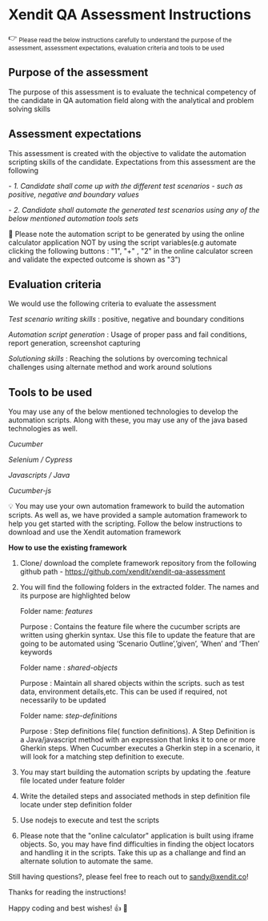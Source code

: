 
# Xendit QA Assessment Instructions

:point_right: <sub> Please read the below instructions carefully to understand the purpose of the assessment, assessment expectations, evaluation criteria and tools to be used </sub>

## Purpose of the assessment

The purpose of this assessment is to evaluate the technical competency of the candidate in QA automation field along with the analytical and problem solving skills

## Assessment expectations

This assessment is created with the objective to validate the automation scripting skills of the candidate. Expectations from this assessment are the following

*- 1. Candidate shall come up with the different test scenarios - such as positive, negative and boundary values*

*- 2. Candidate shall automate the generated test scenarios using any of the below mentioned automation tools sets*

:pushpin: Please note the automation script to be generated by using the online calculator application NOT by using the script variables(e.g automate clicking the following buttons : "1", "+" , "2" in the online calculator screen and validate the expected outcome is shown as "3")

## Evaluation criteria
	
We would use the following criteria to evaluate the assessment

*Test scenario writing skills* : positive, negative and boundary conditions

*Automation script generation* : Usage of proper pass and fail conditions, report generation, screenshot capturing

*Solutioning skills* : Reaching the solutions by overcoming technical challenges using alternate method and work around solutions

## Tools to be used
	
You may use any of the below mentioned technologies to develop the automation scripts. Along with these, you may use any of the java based technologies as well.

*Cucumber*

*Selenium / Cypress*

*Javascripts / Java*

*Cucumber-js*

:bulb: You may use your own automation framework to build the automation scripts. As well as, we have provided a sample automation framework to help you get started with the scripting. Follow the below instructions to download and use the Xendit automation framework

**How to use the existing framework**

1. Clone/ download the complete framework repository from the following github path - https://github.com/xendit/xendit-qa-assessment

2. You will find the following folders in the extracted folder. The names and its purpose are highlighted below

	Folder name: *features*

	Purpose : Contains the feature file where the cucumber scripts are written using gherkin syntax. Use this file to 	update the feature that are going to be automated using ‘Scenario Outline’,’given’, ‘When’ and ‘Then’ keywords

	Folder name : *shared-objects*

	Purpose : Maintain all shared objects within the scripts. such as test data, environment details,etc. This can be 	used if required, not necessarily to be updated 

 	Folder name: *step-definitions*
 
	Purpose : Step definitions file( function definitions). A Step Definition is a Java/javascript method with an 		expression that links it to one or more Gherkin steps. When Cucumber executes a Gherkin step in a scenario, it will 	look for a matching step definition to execute.
	
3. You may start building the automation scripts by updating the .feature file located under feature folder
4. Write the detailed steps and associated methods in step definition file locate under step definition folder
5. Use nodejs to execute and test the scripts
6. Please note that the "online calculator" application is built using iframe objects. So, you may have find difficulties in finding the object locators and handling it in the scripts. Take this up as a challange and find an alternate solution to automate the same.

Still having questions?, please feel free to reach out to sandy@xendit.co!

Thanks for reading the instructions!

Happy coding and best wishes! :+1: :dart:
